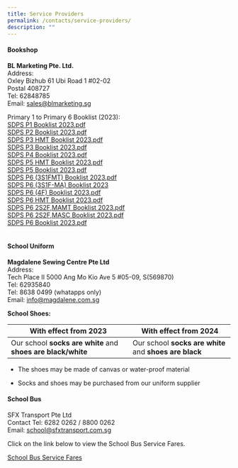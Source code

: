 ```yaml
---
title: Service Providers
permalink: /contacts/service-providers/
description: ""
---
```

#### Bookshop

**BL Marketing Pte. Ltd.**<br>
Address: <br>Oxley Bizhub
61 Ubi Road 1
#02-02<br>
Postal 408727<br>
Tel: 62848785<br>
Email: sales@blmarketing.sg<br>


  
Primary 1 to Primary 6 Booklist (2023):<br>
[SDPS P1 Booklist 2023.pdf](/files/SDPS%20P1%20Booklist%202023%20-%20Final.pdf)  
[SDPS P2 Booklist 2023.pdf](/files/SDPS%20P2%20Booklist%202023%20-%20Final.pdf)  
[SDPS P3 HMT Booklist 2023.pdf](/files/SDPS%20P3%20(HMT)%20Booklist%202023%20-%20Final.pdf)  
[SDPS P3 Booklist 2023.pdf](/files/SDPS%20P3%20Booklist%202023%20-%20Final.pdf)  
[SDPS P4 Booklist 2023.pdf](/files/SDPS%20P4%20Booklist%202023%20-%20Final.pdf)  
[SDPS P5 HMT Booklist 2023.pdf](/files/SDPS%20P5%20(HMT)%20Booklist%202023%20-%20Final.pdf)  
[SDPS P5 Booklist 2023.pdf](/files/SDPS%20P5%20Booklist%202023%20-%20Final.pdf)  
[SDPS P6 (3S1FMT) Booklist 2023.pdf](/files/SDPS%20P6%20(3S1FMT)%20Booklist%202023%20-%20Final.pdf)  
[SDPS P6 (3S1F-MA) Booklist 2023](/files/SDPS%20P6%20(3S1F-MA)%20Booklist%202023.pdf)  
[SDPS P6 (4F) Booklist 2023.pdf](/files/SDPS%20P6%20(4F)%20Booklist%202023%20-%20Final.pdf)  
[SDPS P6 HMT Booklist 2023.pdf](/files/SDPS%20P6%20(HMT)%20Booklist%202023%20-%20Final.pdf)  
[SDPS P6 2S2F,MAMT Booklist 2023.pdf](/files/SDPS%20P6%202S2F,MAMT%20Booklist%202023%20-%20Final.pdf)  
[SDPS P6 2S2F,MASC Booklist 2023.pdf](/files/SDPS%20P6%202S2F,MASC%20Booklist%202023%20-%20Final.pdf)  
[SDPS P6 Booklist 2023.pdf](/files/SDPS%20P6%20Booklist%202023%20-%20Final.pdf)  
<br>


#### School Uniform


**Magdalene Sewing Centre Pte Ltd**<br>
Address: <br>Tech Place II
5000 Ang Mo Kio Ave 5 
#05-09, S(569870)<br>
Tel: 62935840<br>
Tel: 8638 0499 (whatapps only)<br>
Email: info@magdalene.com.sg<br>


**School Shoes:**  


| **With effect from 2023**  | **With effect from 2024** | 
| -------- | -------- | 
| Our school **socks are white** and **shoes are black/white** | Our school **socks are white** and **shoes are black** | 
    
*   The shoes may be made of canvas or water-proof material  
    
*   Socks and shoes may be purchased from our uniform supplier


#### School Bus

SFX Transport Pte Ltd <br>
Contact Tel: 6282 0262 / 8800 0262<br>
Email: school@sfxtransport.com.sg<br>

Click on the link below to view the School Bus Service Fares.

[School Bus Service Fares](/files/school%20bus%20service%20fares.pdf)